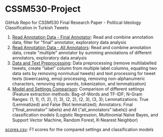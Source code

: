 # CSSM530-Project
GitHub Repo for CSSM530 Final Research Paper - Political Ideology Classification in Turkish Tweets

1. [Read Annotation Data - Final Annotator](https://github.com/melihcanyardi/CSSM530-Project/blob/main/read_annotation_data_final_annotator.ipynb): Read and combine annotation data, filter for "final" annotator, exploratory data analysis
2. [Read Annotation Data - All Annotators](https://github.com/melihcanyardi/CSSM530-Project/blob/main/read_annotation_data_all_annotators.ipynb): Read and combine annotation data, create "multiple" annotator by summing annotations of different annotators, exploratory data analysis
3. [Data and Text Preprocessing](https://github.com/melihcanyardi/CSSM530-Project/blob/main/data_and_text_preprocessing.ipynb): Data preprocessing (remove multilabelled tweets, create "label" column from multiple label columns, equating two data sets by removing nonmutual tweets) and text processing for tweet texts (lowercasing, emoji processing, removing non-alphanumeric characters, removing stop words, tokenization, and lemmatization)
4. [Model and Settings Comparison](https://github.com/melihcanyardi/CSSM530-Project/blob/main/model_and_settings_comparison.ipynb): Comparison of different settings (Feature extraction methods: Bag-of-Words and TF-IDF; N-Gram Ranges: (1, 1), (1, 2), (1, 3), (2, 2), (2, 3), (3, 3); Lemmatizations: True (Lemmatized) and False (Not lemmatized); Annotators: Final (“final_annotator” labels) and All (“all_annotators” labels)) and classification models (Logistic Regression, Multinomial Naïve Bayes, and Support Vector Machine, Random Forest, K-Nearest Neighbor)

[scores.csv](https://github.com/melihcanyardi/CSSM530-Project/blob/main/scores.csv): F1 scores for the compared settings and classification models
